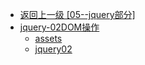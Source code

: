 - [返回上一级 [05--jquery部分]](05--jquery部分/)
- [jquery-02DOM操作](05--jquery部分/jquery-02DOM操作/)
  - [assets](05--jquery部分/jquery-02DOM操作/assets/)
  - [jquery02](05--jquery部分/jquery-02DOM操作/jquery02.md)
